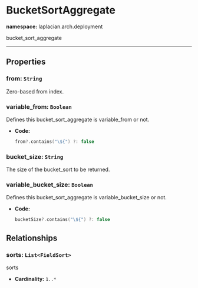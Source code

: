 # **BucketSortAggregate**
**namespace:** laplacian.arch.deployment

bucket_sort_aggregate



---

## Properties

### from: `String`
Zero-based from index.


### variable_from: `Boolean`
Defines this bucket_sort_aggregate is variable_from or not.
- **Code:**
  ```kotlin
  from?.contains("\${") ?: false
  ```

### bucket_size: `String`
The size of the bucket_sort to be returned.


### variable_bucket_size: `Boolean`
Defines this bucket_sort_aggregate is variable_bucket_size or not.
- **Code:**
  ```kotlin
  bucketSize?.contains("\${") ?: false
  ```

## Relationships

### sorts: `List<FieldSort>`
sorts
- **Cardinality:** `1..*`